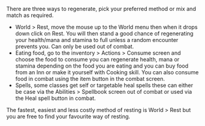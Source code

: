 ---
---
There are three ways to regenerate, pick your preferred method or mix and match as required.

*   World > Rest, move the mouse up to the World menu then when it drops down click on Rest. You will then stand a good chance of regenerating your health/mana and stamina to full unless a random encounter prevents you. Can only be used out of combat.
*   Eating food, go to the inventory > Actions > Consume screen and choose the food to consume you can regenerate health, mana or stamina depending on the food you are eating and you can buy food from an Inn or make it yourself with Cooking skill. You can also consume food in combat using the item button in the combat screen.
*   Spells, some classes get self or targetable heal spells these can either be case via the Abilities > Spellbook screen out of combat or used via the Heal spell button in combat.

The fastest, easiest and less costly method of resting is World > Rest but you are free to find your favourite way of resting.